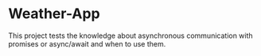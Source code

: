 # Weather-App
This project tests the knowledge about asynchronous communication with promises or async/await and when to use them.
